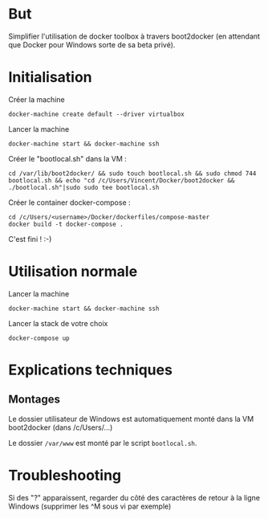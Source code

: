 # But

Simplifier l'utilisation de docker toolbox à travers boot2docker (en attendant que Docker pour Windows sorte de sa beta privé).

# Initialisation

Créer la machine

	docker-machine create default --driver virtualbox

Lancer la machine

	docker-machine start && docker-machine ssh

Créer le "bootlocal.sh" dans la VM : 

	cd /var/lib/boot2docker/ && sudo touch bootlocal.sh && sudo chmod 744 bootlocal.sh && echo "cd /c/Users/Vincent/Docker/boot2docker && ./bootlocal.sh"|sudo sudo tee bootlocal.sh

Créer le container docker-compose :

	cd /c/Users/<username>/Docker/dockerfiles/compose-master
	docker build -t docker-compose .

C'est fini ! :-)

# Utilisation normale

Lancer la machine

	docker-machine start && docker-machine ssh

Lancer la stack de votre choix

	docker-compose up

# Explications techniques

## Montages

Le dossier utilisateur de Windows est automatiquement monté dans la VM boot2docker (dans /c/Users/...)

Le dossier `/var/www` est monté par le script `bootlocal.sh`.

# Troubleshooting

Si des "?" apparaissent, regarder du côté des caractères de retour à la ligne Windows (supprimer les ^M sous vi par exemple)
